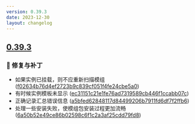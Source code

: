 ```yaml
---
version: 0.39.3
date: 2023-12-30
layout: changelog
---
```

## [0.39.3](#0.39.3)
### 🐛 修复与补丁

- 如果实例已挂载，则不应重新扫描模组 ([f02634b76d4ef2723b9c839cf051f4fe24cbe5a0](https://github.com/Voxelum/x-minecraft-launcher/commit/f02634b76d4ef2723b9c839cf051f4fe24cbe5a0))
- 有时候实例模板未显示 ([ec31151c21e1fe76ad7319589cb446f1ccabb07c](https://github.com/Voxelum/x-minecraft-launcher/commit/ec31151c21e1fe76ad7319589cb446f1ccabb07c))
- 正确记录汇总错误信息 ([a5bfed62848117d84499206b7911fd6df7f2ffb6](https://github.com/Voxelum/x-minecraft-launcher/commit/a5bfed62848117d84499206b7911fd6df7f2ffb6))
- 处理一些安装失败，使模组包安装过程更加流畅 ([6a50b52e49ce86b02598c6f1c2a3af25cdd79fd8](https://github.com/Voxelum/x-minecraft-launcher/commit/6a50b52e49ce86b02598c6f1c2a3af25cdd79fd8))
